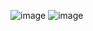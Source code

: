 ![image](https://user-images.githubusercontent.com/84008107/125032786-1702fa80-e0ac-11eb-93a8-d3c9bcad101e.png)
![image](https://user-images.githubusercontent.com/84008107/125032829-23875300-e0ac-11eb-8b26-cfc0d5e93637.png)
